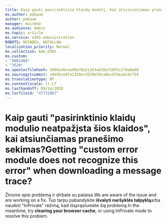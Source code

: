 ```yaml
---
title: Kaip gauti pasirinktinio klaidų modulį, kai atsisiunčiamas pranešimo sekimas, ši klaida neatpažįstama?
ms.author: pebaum
author: pebaum
manager: mnirkhe
ms.audience: Admin
ms.topic: article
ms.service: o365-administration
ROBOTS: NOINDEX, NOFOLLOW
localization_priority: Normal
ms.collection: Adm_O365
ms.custom:
- "9001484"
- "3520"
ms.openlocfilehash: 3d60a36cea90a78a31263ad78a72855c274e8e08
ms.sourcegitcommit: c6692ce0fa1358ec3529e59ca0ecdfdea4cdc759
ms.translationtype: MT
ms.contentlocale: lt-LT
ms.lasthandoff: 09/14/2020
ms.locfileid: "47731967"
---
```

# <a name="getting-custom-error-module-does-not-recognize-this-error-when-downloading-a-message-trace"></a><span data-ttu-id="9a50b-102">Kaip gauti "pasirinktinio klaidų modulio neatpažįsta šios klaidos", kai atsiunčiamas pranešimo sekimas?</span><span class="sxs-lookup"><span data-stu-id="9a50b-102">Getting "custom error module does not recognize this error" when downloading a message trace?</span></span>

<span data-ttu-id="9a50b-103">Žinome apie problemą ir dirbate su pataisa.</span><span class="sxs-lookup"><span data-stu-id="9a50b-103">We are aware of the issue and are working on a fix.</span></span>  <span data-ttu-id="9a50b-104">Tuo tarpu pabandykite **išvalyti naršyklės talpyklą**arba naudoti "InPrivate" režimą, kad išspręstumėte šią problemą.</span><span class="sxs-lookup"><span data-stu-id="9a50b-104">In the meantime, try **clearing your browser cache**, or using InPrivate mode to resolve this problem.</span></span>